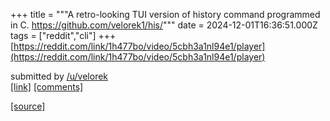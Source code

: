 +++
title = """A retro-looking TUI version of history command programmed in C. https://github.com/velorek1/his/"""
date = 2024-12-01T16:36:51.000Z
tags = ["reddit","cli"]
+++
[https://reddit.com/link/1h477bo/video/5cbh3a1nl94e1/player](https://reddit.com/link/1h477bo/video/5cbh3a1nl94e1/player)

submitted by [/u/velorek](https://www.reddit.com/user/velorek)  
[\[link\]](https://www.reddit.com/r/commandline/comments/1h477bo/a_retrolooking_tui_version_of_history_command/) [\[comments\]](https://www.reddit.com/r/commandline/comments/1h477bo/a_retrolooking_tui_version_of_history_command/)

[[source]](https://www.reddit.com/r/commandline/comments/1h477bo/a_retrolooking_tui_version_of_history_command/)
